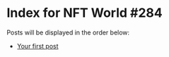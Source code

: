 # Index for NFT World #284
Posts will be displayed in the order below:

- [Your first post](./001-first.md)

